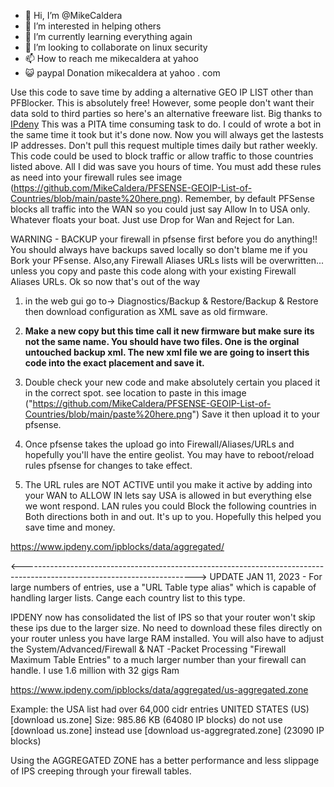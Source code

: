 - 👋 Hi, I’m @MikeCaldera
- 👀 I’m interested in helping others
- 🌱 I’m currently learning everything again
- 💞️ I’m looking to collaborate on linux security
- 📫 How to reach me mikecaldera at yahoo
- 😺 paypal Donation mikecaldera at yahoo . com

Use this code to save time by adding a alternative GEO IP LIST other than PFBlocker. This is absolutely free! However, some people don't want their data sold to third parties so here's an alternative freeware list. Big thanks to  [IPdeny](https://www.ipdeny.com/ipblocks/
)
This was a PITA time consuming task to do. I could of wrote a bot in the same time it took but it's done now. Now you will always get the lastests IP addresses. Don't pull this request multiple times daily but rather weekly. This code could be used to block traffic or allow traffic to those countries listed above. All I did was save you hours of time. You must add these rules as need into your firewall rules see image (https://github.com/MikeCaldera/PFSENSE-GEOIP-List-of-Countries/blob/main/paste%20here.png). Remember, by default PFSense blocks all traffic into the WAN so you could just say Allow In to USA only. Whatever floats your boat. Just use Drop for Wan and Reject for Lan. 

WARNING - BACKUP your firewall in pfsense first before you do anything!! You should always have backups saved locally so don't blame me if you Bork your PFsense. Also,any Firewall Aliases URLs lists will be overwritten... unless you copy and paste this code along with your existing Firewall Aliases URLs. Ok so now that's out of the way

1) in the web gui go to-> Diagnostics/Backup & Restore/Backup & Restore then download configuration as XML save as old firmware.

2) **Make a new copy but this time call it new firmware but make sure its not the same name. You should have two files. One is the orginal untouched backup xml. The new xml file we are going to insert this code into the exact placement and save it.**

3) Double check your new code and make absolutely certain you placed it in the correct spot. see location to paste in this image ("https://github.com/MikeCaldera/PFSENSE-GEOIP-List-of-Countries/blob/main/paste%20here.png") Save it then upload it to your pfsense. 

4) Once pfsense takes the upload go into Firewall/Aliases/URLs and hopefully you'll have the entire geolist. You may have to reboot/reload rules pfsense for changes to take effect.

5) The URL rules are NOT ACTIVE until you make it active by adding into your WAN to ALLOW IN lets say USA is allowed in but everything else we wont respond. LAN rules you could Block the following countries in Both directions both in and out. It's up to you. Hopefully this helped you save time and money. 

https://www.ipdeny.com/ipblocks/data/aggregated/

<------------------------------------------------------------------------------------------------------------------------->
UPDATE JAN 11, 2023 - For large numbers of entries, use a "URL Table type alias" which is capable of handling larger lists. Cange each country list to this type.

IPDENY now has consolidated the list of IPS so that your router won't skip these ips due to the larger size. No need to download these files directly on your router unless you have large RAM installed. You will also have to adjust the     System/Advanced/Firewall & NAT -Packet Processing
"Firewall Maximum Table Entries" to a much larger number than your firewall can handle. I use 1.6 million with 32 gigs Ram

https://www.ipdeny.com/ipblocks/data/aggregated/us-aggregated.zone

Example: the USA list had over 64,000 cidr entries UNITED STATES (US) [download us.zone] Size: 985.86 KB (64080 IP blocks)
do not use [download us.zone] instead use [download us-aggregrated.zone] (23090 IP blocks)

Using the AGGREGATED ZONE has a better performance and less slippage of IPS creeping through your firewall tables. 

